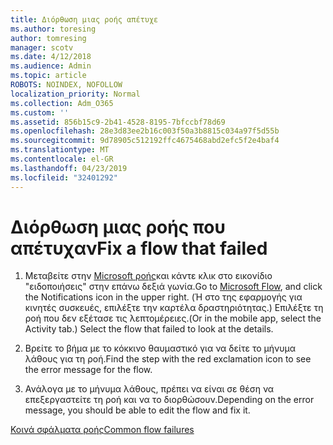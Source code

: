 ```yaml
---
title: Διόρθωση μιας ροής απέτυχε
ms.author: toresing
author: tomresing
manager: scotv
ms.date: 4/12/2018
ms.audience: Admin
ms.topic: article
ROBOTS: NOINDEX, NOFOLLOW
localization_priority: Normal
ms.collection: Adm_O365
ms.custom: ''
ms.assetid: 856b15c9-2b41-4528-8195-7bfccbf78d69
ms.openlocfilehash: 28e3d83ee2b16c003f50a3b8815c034a97f5d55b
ms.sourcegitcommit: 9d78905c512192ffc4675468abd2efc5f2e4baf4
ms.translationtype: MT
ms.contentlocale: el-GR
ms.lasthandoff: 04/23/2019
ms.locfileid: "32401292"
---
```

# <a name="fix-a-flow-that-failed"></a><span data-ttu-id="1b2e3-102">Διόρθωση μιας ροής που απέτυχαν</span><span class="sxs-lookup"><span data-stu-id="1b2e3-102">Fix a flow that failed</span></span>

1. <span data-ttu-id="1b2e3-103">Μεταβείτε στην [Microsoft ροής](https://flow.microsoft.com/)και κάντε κλικ στο εικονίδιο "ειδοποιήσεις" στην επάνω δεξιά γωνία.</span><span class="sxs-lookup"><span data-stu-id="1b2e3-103">Go to [Microsoft Flow](https://flow.microsoft.com/), and click the Notifications icon in the upper right.</span></span> <span data-ttu-id="1b2e3-104">(Ή στο της εφαρμογής για κινητές συσκευές, επιλέξτε την καρτέλα δραστηριότητας.) Επιλέξτε τη ροή που δεν εξέτασε τις λεπτομέρειες.</span><span class="sxs-lookup"><span data-stu-id="1b2e3-104">(Or in the mobile app, select the Activity tab.) Select the flow that failed to look at the details.</span></span>
    
2. <span data-ttu-id="1b2e3-105">Βρείτε το βήμα με το κόκκινο θαυμαστικό για να δείτε το μήνυμα λάθους για τη ροή.</span><span class="sxs-lookup"><span data-stu-id="1b2e3-105">Find the step with the red exclamation icon to see the error message for the flow.</span></span>
    
3. <span data-ttu-id="1b2e3-106">Ανάλογα με το μήνυμα λάθους, πρέπει να είναι σε θέση να επεξεργαστείτε τη ροή και να το διορθώσουν.</span><span class="sxs-lookup"><span data-stu-id="1b2e3-106">Depending on the error message, you should be able to edit the flow and fix it.</span></span> 
    
[<span data-ttu-id="1b2e3-107">Κοινά σφάλματα ροής</span><span class="sxs-lookup"><span data-stu-id="1b2e3-107">Common flow failures</span></span>](https://go.microsoft.com/fwlink/?linkid=872110)
  

